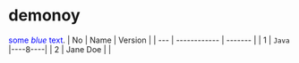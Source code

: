 # demonoy
<span style="color:blue">some *blue* text</span>.
| No  | Name         | Version |
| --- | ------------ | ------- |
| 1   | ```Java ```        |----8----|
| 2   | Jane Doe     |         |
